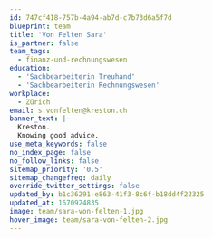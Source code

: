 ```yaml
---
id: 747cf418-757b-4a94-ab7d-c7b73d6a5f7d
blueprint: team
title: 'Von Felten Sara'
is_partner: false
team_tags:
  - finanz-und-rechnungswesen
education:
  - 'Sachbearbeiterin Treuhand'
  - 'Sachbearbeiterin Rechnungswesen'
workplace:
  - Zürich
email: s.vonfelten@kreston.ch
banner_text: |-
  Kreston.
  Knowing good advice.
use_meta_keywords: false
no_index_page: false
no_follow_links: false
sitemap_priority: '0.5'
sitemap_changefreq: daily
override_twitter_settings: false
updated_by: b1c36291-e863-41f3-8c6f-b18dd4f22325
updated_at: 1670924835
image: team/sara-von-felten-1.jpg
hover_image: team/sara-von-felten-2.jpg
---
```

